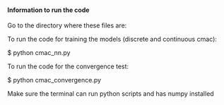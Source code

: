 #### Information to run the code
Go to the directory where these files are:

To run the code for training the models (discrete and continuous cmac):

$ python cmac_nn.py




To run the code for the convergence test:

$ python cmac_convergence.py


Make sure the terminal can run python scripts and has numpy installed

